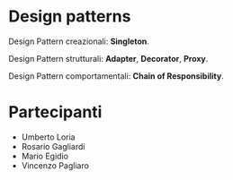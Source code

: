 # Design patterns
Design Pattern creazionali: **Singleton**.

Design Pattern strutturali: **Adapter**, **Decorator**, **Proxy**.

Design Pattern comportamentali: **Chain of Responsibility**.

# Partecipanti
* Umberto Loria
* Rosario Gagliardi
* Mario Egidio
* Vincenzo Pagliaro
